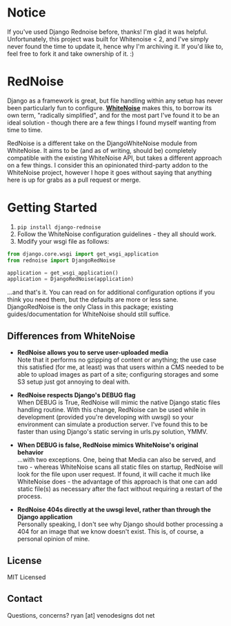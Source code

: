 # Notice
If you've used Django Rednoise before, thanks! I'm glad it was helpful. Unfortunately, this project was built for Whitenoise < 2, and I've simply never found the time to update it, hence why I'm archiving it. If you'd like to, feel free to fork it and take ownership of it. :)

RedNoise
==========
Django as a framework is great, but file handling within any setup has never been particularly fun to configure. **[WhiteNoise](https://whitenoise.readthedocs.org/)** makes this, to borrow its own term, "radically simplified", and for the most part I've found it to be an ideal solution - though there are a few things I found myself wanting from time to time.

RedNoise is a different take on the DjangoWhiteNoise module from WhiteNoise. It aims to be (and as of writing, should be) completely compatible with the existing WhiteNoise API, but takes a different approach on a few things. I consider this an opinionated third-party addon to the WhiteNoise project, however I hope it goes without saying that anything here is up for grabs as a pull request or merge.

Getting Started
====================
1. `pip install django-rednoise`
2. Follow the WhiteNoise configuration guidelines - they all should work.
3. Modify your wsgi file as follows:

``` python
from django.core.wsgi import get_wsgi_application
from rednoise import DjangoRedNoise

application = get_wsgi_application()
application = DjangoRedNoise(application)
```

...and that's it. You can read on for additional configuration options if you think you need them, but the defaults are more or less sane. DjangoRedNoise is the only Class in this package; existing guides/documentation for WhiteNoise should still suffice.

Differences from WhiteNoise
-----------------------------------

- **RedNoise allows you to serve user-uploaded media**  
  Note that it performs no gzipping of content or anything; the use case this satisfied (for me, at least) was that users within a CMS
  needed to be able to upload images as part of a site; configuring storages and some S3 setup just got annoying to deal with. 
  
- **RedNoise respects Django's DEBUG flag**  
  When DEBUG is True, RedNoise will mimic the native Django static files handling routine. With this change, RedNoise can be used while
  in development (provided you're developing with uwsgi) so your environment can simulate a production server. I've found this to be
  faster than using Django's static serving in urls.py solution, YMMV.
  
- **When DEBUG is false, RedNoise mimics WhiteNoise's original behavior**  
  ...with two exceptions. One, being that Media can also be served, and two - whereas WhiteNoise scans all static files on startup,
  RedNoise will look for the file upon user request. If found, it will cache it much like WhiteNoise does - the advantage of this
  approach is that one can add static file(s) as necessary after the fact without requiring a restart of the process.
  
- **RedNoise 404s directly at the uwsgi level, rather than through the Django application**  
  Personally speaking, I don't see why Django should bother processing a 404 for an image that we know doesn't exist. This is, of
  course, a personal opinion of mine.


License
-------

MIT Licensed

Contact
-------
Questions, concerns? ryan [at] venodesigns dot net
